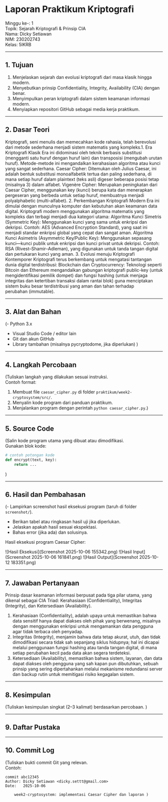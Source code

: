 # Laporan Praktikum Kriptografi
Minggu ke-: 1  
Topik: Sejarah Kriptografi & Prinsip CIA  
Nama: Dicky Setiawan  
NIM: 230202743  
Kelas: 5IKRB  

---

## 1. Tujuan
1. Menjelaskan sejarah dan evolusi kriptografi dari masa klasik hingga modern.
2. Menyebutkan prinsip Confidentiality, Integrity, Availability (CIA) dengan benar.
3. Menyimpulkan peran kriptografi dalam sistem keamanan informasi modern.
4. Menyiapkan repositori GitHub sebagai media kerja praktikum.

---

## 2. Dasar Teori
Kriptografi, seni menulis dan memecahkan kode rahasia, telah berevolusi dari metode sederhana menjadi sistem matematis yang kompleks.
​1. Era Kriptografi Klasik
    ​Era ini didominasi oleh teknik berbasis substitusi (mengganti satu huruf dengan huruf lain) dan transposisi (mengubah urutan huruf). Metode-metode ini mengandalkan kerahasiaan algoritma atau kunci yang sangat sederhana.
    ​Caesar Cipher: Ditemukan oleh Julius Caesar, ini adalah bentuk substitusi monoalfabetik tertua dan paling sederhana, di mana setiap huruf dalam plaintext (teks asli) digeser beberapa posisi tetap (misalnya 3) dalam alfabet.
    ​Vigenère Cipher: Merupakan peningkatan dari Caesar Cipher, menggunakan key (kunci) berupa kata dan menerapkan pergeseran yang berbeda untuk setiap huruf, membuatnya menjadi polyalphabetic (multi-alfabet).
​2. Perkembangan Kriptografi Modern
    ​Era ini dimulai dengan munculnya komputer dan kebutuhan akan keamanan data digital. Kriptografi modern menggunakan algoritma matematis yang kompleks dan terbagi menjadi dua kategori utama:
    ​Algoritma Kunci Simetris (Symmetric Key): Menggunakan kunci yang sama untuk enkripsi dan dekripsi. Contoh: AES (Advanced Encryption Standard), yang saat ini menjadi standar enkripsi global yang cepat dan sangat aman.
    ​Algoritma Kunci Asimetris (Asymmetric Key/Public Key): Menggunakan sepasang kunci—kunci publik untuk enkripsi dan kunci privat untuk dekripsi. Contoh: RSA (Rivest–Shamir–Adleman), yang digunakan untuk tanda tangan digital dan pertukaran kunci yang aman.
​3. Evolusi menuju Kriptografi Kontemporer
    ​Kriptografi terus berkembang untuk mengatasi tantangan dunia digital terdistribusi:
    ​Blockchain dan Cryptocurrency: Teknologi seperti Bitcoin dan Ethereum mengandalkan gabungan kriptografi public-key (untuk mengidentifikasi pemilik dompet) dan fungsi hashing (untuk menjaga integritas dan ketertiban transaksi dalam rantai blok) guna menciptakan sistem buku besar terdistribusi yang aman dan tahan terhadap perubahan (immutable).

---

## 3. Alat dan Bahan
(- Python 3.x  
- Visual Studio Code / editor lain  
- Git dan akun GitHub  
- Library tambahan (misalnya pycryptodome, jika diperlukan)  )

---

## 4. Langkah Percobaan
(Tuliskan langkah yang dilakukan sesuai instruksi.  
Contoh format:
1. Membuat file `caesar_cipher.py` di folder `praktikum/week2-cryptosystem/src/`.
2. Menyalin kode program dari panduan praktikum.
3. Menjalankan program dengan perintah `python caesar_cipher.py`.)

---

## 5. Source Code
(Salin kode program utama yang dibuat atau dimodifikasi.  
Gunakan blok kode:

```python
# contoh potongan kode
def encrypt(text, key):
    return ...
```
)

---

## 6. Hasil dan Pembahasan
(- Lampirkan screenshot hasil eksekusi program (taruh di folder `screenshot/`).  
- Berikan tabel atau ringkasan hasil uji jika diperlukan.  
- Jelaskan apakah hasil sesuai ekspektasi.  
- Bahas error (jika ada) dan solusinya. 

Hasil eksekusi program Caesar Cipher:

![Hasil Eksekusi](Screenshot 2025-10-06 155342.png)
![Hasil Input](Screenshot 2025-10-06 161841.png)
![Hasil Output](Screenshot 2025-10-12 183351.png)


---

## 7. Jawaban Pertanyaan
Prinsip dasar keamanan informasi berpusat pada tiga pilar utama, yang dikenal sebagai CIA Triad: Kerahasiaan (Confidentiality), Integritas (Integrity), dan Ketersediaan (Availability). 
1. Kerahasiaan (Confidentiality), adalah upaya untuk memastikan bahwa data sensitif hanya dapat diakses oleh pihak yang berwenang, misalnya dengan menggunakan enkripsi untuk mengamankan data pengguna agar tidak terbaca oleh penyadap. 
2. Integritas (Integrity), menjamin bahwa data tetap akurat, utuh, dan tidak dimodifikasi secara tidak sah sepanjang siklus hidupnya; hal ini dicapai melalui penggunaan fungsi hashing atau tanda tangan digital, di mana setiap perubahan kecil pada data akan segera terdeteksi.
3. Ketersediaan (Availability), memastikan bahwa sistem, layanan, dan data dapat diakses oleh pengguna yang sah kapan pun dibutuhkan, sebuah prinsip yang sering dipertahankan melalui mekanisme redundansi server dan backup rutin untuk memitigasi risiko kegagalan sistem.
---

## 8. Kesimpulan
(Tuliskan kesimpulan singkat (2–3 kalimat) berdasarkan percobaan.  )

---

## 9. Daftar Pustaka


---

## 10. Commit Log
(Tuliskan bukti commit Git yang relevan.  
Contoh:
```
commit abc12345
Author: Dicky Setiawan <dicky.settt@gmail.com>
Date:   2025-10-06

    week2-cryptosystem: implementasi Caesar Cipher dan laporan )
```
